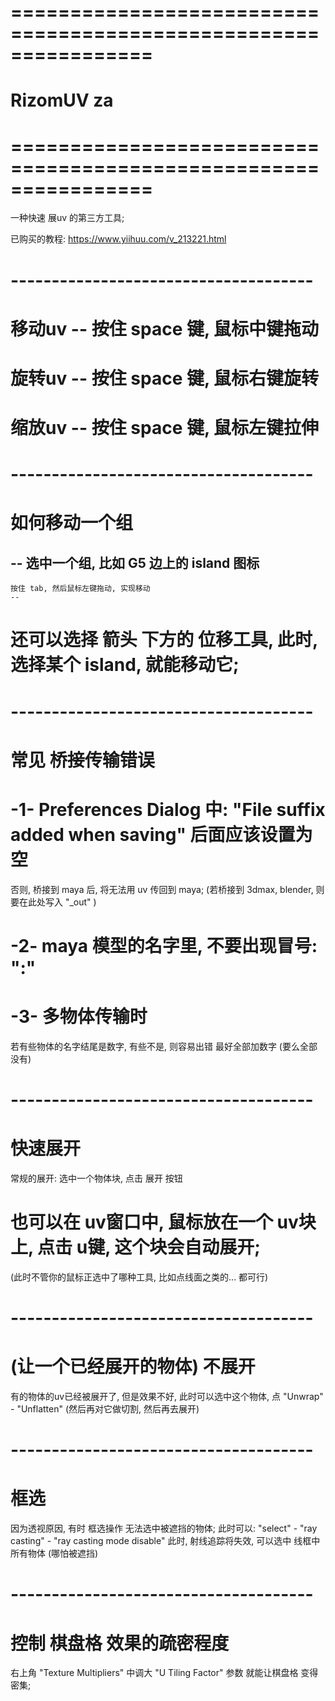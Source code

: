 # ================================================================ #
#                    RizomUV za
# ================================================================ #
一种快速 展uv 的第三方工具;

已购买的教程:
https://www.yiihuu.com/v_213221.html



# ------------------------------------- #
# 移动uv -- 按住 space 键, 鼠标中键拖动
# 旋转uv -- 按住 space 键, 鼠标右键旋转
# 缩放uv -- 按住 space 键, 鼠标左键拉伸


# ------------------------------------- #
#  如何移动一个组
--
    选中一个组, 比如 G5 边上的 island 图标
--
    按住 tab, 然后鼠标左键拖动, 实现移动
    --

# 还可以选择 箭头 下方的 位移工具, 此时, 选择某个 island, 就能移动它;




# ------------------------------------- #
#      常见 桥接传输错误

# -1- Preferences Dialog 中: "File suffix added when saving" 后面应该设置为空
否则, 桥接到 maya 后, 将无法用 uv 传回到 maya;
(若桥接到 3dmax, blender, 则要在此处写入 "_out" )

# -2- maya 模型的名字里, 不要出现冒号: ":"


# -3- 多物体传输时
若有些物体的名字结尾是数字, 有些不是, 则容易出错
最好全部加数字 (要么全部没有)



# ------------------------------------- #
#     快速展开
常规的展开:  选中一个物体块, 点击 展开 按钮

# 也可以在 uv窗口中, 鼠标放在一个 uv块上, 点击 u键, 这个块会自动展开;
(此时不管你的鼠标正选中了哪种工具, 比如点线面之类的... 都可行)


# ------------------------------------- #
#     (让一个已经展开的物体) 不展开
有的物体的uv已经被展开了,  但是效果不好, 此时可以选中这个物体, 
点 "Unwrap" - "Unflatten"
(然后再对它做切割, 然后再去展开)



# ------------------------------------- #
#  框选
因为透视原因, 有时 框选操作 无法选中被遮挡的物体;
此时可以:
    "select" - "ray casting" - "ray casting mode disable"
此时, 射线追踪将失效, 可以选中 线框中所有物体 (哪怕被遮挡)



# ------------------------------------- #
#   控制 棋盘格 效果的疏密程度

右上角 "Texture Multipliers" 中调大 "U Tiling Factor" 参数
就能让棋盘格 变得密集;









